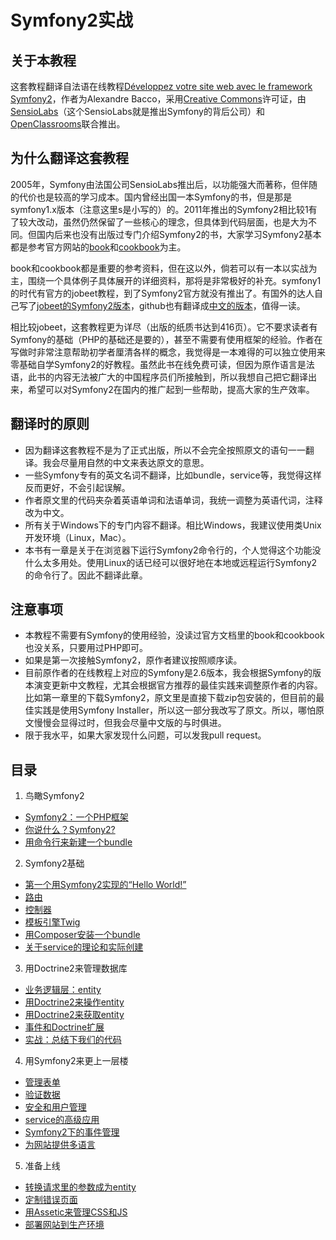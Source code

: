 # Symfony2实战 #

## 关于本教程 ##
这套教程翻译自法语在线教程[Développez votre site web avec le framework Symfony2](https://openclassrooms.com/courses/developpez-votre-site-web-avec-le-framework-symfony2)，作者为Alexandre Bacco，采用[Creative Commons](http://creativecommons.org/licenses/by-nc-sa/2.0/)许可证，由[SensioLabs](https://sensiolabs.com/)（这个SensioLabs就是推出Symfony的背后公司）和[OpenClassrooms](https://openclassrooms.com/)联合推出。

## 为什么翻译这套教程 ##
2005年，Symfony由法国公司SensioLabs推出后，以功能强大而著称，但伴随的代价也是较高的学习成本。国内曾经出国一本Symfony的书，但是那是symfony1.x版本（注意这里s是小写的）的。2011年推出的Symfony2相比较1有了较大改动，虽然仍然保留了一些核心的理念，但具体到代码层面，也是大为不同。但国内后来也没有出版过专门介绍Symfony2的书，大家学习Symfony2基本都是参考官方网站的[book](http://symfony.com/doc/current/book/index.html)和[cookbook](http://symfony.com/doc/current/cookbook/index.html)为主。

book和cookbook都是重要的参考资料，但在这以外，倘若可以有一本以实战为主，围绕一个具体例子具体展开的详细资料，那将是非常极好的补充。symfony1的时代有官方的jobeet教程，到了Symfony2官方就没有推出了。有国外的达人自己写了[jobeet的Symfony2版本](http://intelligentbee.com/blog/2013/08/07/symfony2-jobeet-day-1-starting-up-the-project)，github也有翻译成[中文的版本](https://github.com/happen-zhang/symfony2-jobeet-tutorial)，值得一读。

相比较jobeet，这套教程更为详尽（出版的纸质书达到416页）。它不要求读者有Symfony的基础（PHP的基础还是要的），甚至不需要有使用框架的经验。作者在写做时非常注意帮助初学者厘清各样的概念，我觉得是一本难得的可以独立使用来零基础自学Symfony2的好教程。虽然此书在线免费可读，但因为原作语言是法语，此书的内容无法被广大的中国程序员们所接触到，所以我想自己把它翻译出来，希望可以对Symfony2在国内的推广起到一些帮助，提高大家的生产效率。

## 翻译时的原则 ##
- 因为翻译这套教程不是为了正式出版，所以不会完全按照原文的语句一一翻译。我会尽量用自然的中文来表达原文的意思。
- 一些Symfony专有的英文名词不翻译，比如bundle，service等，我觉得这样反而更好，不会引起误解。
- 作者原文里的代码夹杂着英语单词和法语单词，我统一调整为英语代词，注释改为中文。
- 所有关于Windows下的专门内容不翻译。相比Windows，我建议使用类Unix开发环境（Linux，Mac）。
- 本书有一章是关于在浏览器下运行Symfony2命令行的，个人觉得这个功能没什么太多用处。使用Linux的话已经可以很好地在本地或远程运行Symfony2的命令行了。因此不翻译此章。

## 注意事项 ##
- 本教程不需要有Symfony的使用经验，没读过官方文档里的book和cookbook也没关系，只要用过PHP即可。
- 如果是第一次接触Symfony2，原作者建议按照顺序读。
- 目前原作者的在线教程上对应的Symfony是2.6版本，我会根据Symfony的版本演变更新中文教程，尤其会根据官方推荐的最佳实践来调整原作者的内容。比如第一章里的下载Symfony2，原文里是直接下载zip包安装的，但目前的最佳实践是使用Symfony Installer，所以这一部分我改写了原文。所以，哪怕原文慢慢会显得过时，但我会尽量中文版的与时俱进。
- 限于我水平，如果大家发现什么问题，可以发我pull request。

## 目录 ##
1. 鸟瞰Symfony2
 + [Symfony2：一个PHP框架](https://github.com/csnihhuweeping/symfony2-development/blob/master/part-01/chapter-01/index.md)
 + [你说什么？Symfony2?](https://github.com/csnihhuweeping/symfony2-development/blob/master/part-01/chapter-02/index.md)
 + [用命令行来新建一个bundle](https://github.com/csnihhuweeping/symfony2-development/blob/master/part-01/chapter-03/index.md)
2. Symfony2基础
 + [第一个用Symfony2实现的“Hello World!”](https://github.com/csnihhuweeping/symfony2-development/blob/master/part-02/chapter-04/index.md)
 + [路由](https://github.com/csnihhuweeping/symfony2-development/blob/master/part-02/chapter-04/index.md)
 + [控制器](https://github.com/csnihhuweeping/symfony2-development/blob/master/part-02/chapter-05/index.md)
 + [模板引擎Twig](https://github.com/csnihhuweeping/symfony2-development/blob/master/part-02/chapter-06/index.md)
 + [用Composer安装一个bundle](https://github.com/csnihhuweeping/symfony2-development/blob/master/part-02/chapter-07/index.md)
 + [关于service的理论和实际创建](https://github.com/csnihhuweeping/symfony2-development/blob/master/part-02/chapter-08/index.md)
3. 用Doctrine2来管理数据库
 + [业务逻辑层：entity](https://github.com/csnihhuweeping/symfony2-development/blob/master/part-03/chapter-09/index.md)
 + [用Doctrine2来操作entity](https://github.com/csnihhuweeping/symfony2-development/blob/master/part-03/chapter-10/index.md)
 + [用Doctrine2来获取entity](https://github.com/csnihhuweeping/symfony2-development/blob/master/part-03/chapter-11/index.md)
 + [事件和Doctrine扩展](https://github.com/csnihhuweeping/symfony2-development/blob/master/part-03/chapter-12/index.md)
 + [实战：总结下我们的代码](https://github.com/csnihhuweeping/symfony2-development/blob/master/part-03/chapter-13/index.md)
4. 用Symfony2来更上一层楼
 + [管理表单](https://github.com/csnihhuweeping/symfony2-development/blob/master/part-04/chapter-14/index.md)
 + [验证数据](https://github.com/csnihhuweeping/symfony2-development/blob/master/part-04/chapter-15/index.md)
 + [安全和用户管理](https://github.com/csnihhuweeping/symfony2-development/blob/master/part-04/chapter-16/index.md)
 + [service的高级应用](https://github.com/csnihhuweeping/symfony2-development/blob/master/part-04/chapter-17/index.md)
 + [Symfony2下的事件管理](https://github.com/csnihhuweeping/symfony2-development/blob/master/part-04/chapter-18/index.md)
 + [为网站提供多语言](https://github.com/csnihhuweeping/symfony2-development/blob/master/part-04/chapter-19/index.md)
5. 准备上线
 + [转换请求里的参数成为entity](https://github.com/csnihhuweeping/symfony2-development/blob/master/part-05/chapter-20/index.md)
 + [定制错误页面](https://github.com/csnihhuweeping/symfony2-development/blob/master/part-05/chapter-21/index.md)
 + [用Assetic来管理CSS和JS](https://github.com/csnihhuweeping/symfony2-development/blob/master/part-05/chapter-22/index.md)
 + [部署网站到生产环境](https://github.com/csnihhuweeping/symfony2-development/blob/master/part-05/chapter-23/index.md)
